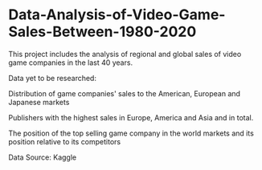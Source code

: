 # Data-Analysis-of-Video-Game-Sales-Between-1980-2020
This project includes the analysis of regional and global sales of video game companies in the last 40 years.

Data yet to be researched:

Distribution of game companies' sales to the American, European and Japanese markets

Publishers with the highest sales in Europe, America and Asia and in total.

The position of the top selling game company in the world markets and its position relative to its competitors


Data Source: Kaggle
